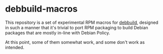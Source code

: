 # debbuild-macros

This repository is a set of experimental RPM macros for [debbuild](https://github.com/ascherer/debbuild),
designed in such a manner that it's trivial to port RPM packaging to build Debian packages that are
mostly in-line with Debian Policy.

At this point, some of them somewhat work, and some don't work as intended.
